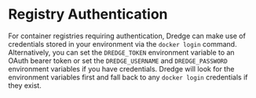 # Registry Authentication

For container registries requiring authentication, Dredge can make use of credentials stored in your environment via the `docker login` command.
Alternatively, you can set the `DREDGE_TOKEN` environment variable to an OAuth bearer token or set the `DREDGE_USERNAME` and `DREDGE_PASSWORD` environment variables if you have credentials.
Dredge will look for the environment variables first and fall back to any `docker login` credentials if they exist.
